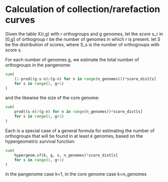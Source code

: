 # Calculation of collection/rarefaction curves

Given the table X(r,g) with r orthogroups and g genomes, let the _score_ s_r in [0,g] of orthogroup r be the number of genomes in which r is present. let S be the distribution of scores, where S_s is the number of orthogroups with score s.

For each number of genomes g, we estimate the total number of orthogroups in the pangenome:
```python
sum(
    (1-prod((g-s-n)/(g-n) for n in range(n_genomes)))*score_dist[s]
    for s in range(1, g+1)
)
```
and the likewise the size of the core genome:
```python
sum(
    prod((s-n)/(g-n) for n in range(n_genomes))*score_dist[s]
    for s in range(1, g+1)
)
```

Each is a special case of a general formula for estimating the number of orthogroups that will be found in at least *k* genomes, based on the hypergeometric survival function:
```python
sum(
    hypergeom.sf(k, g, s, n_genomes)*score_dist[s]
    for s in range(1, g+1)
)
```
in the pangenome case k=1, in the core genome case k=n_genomes
